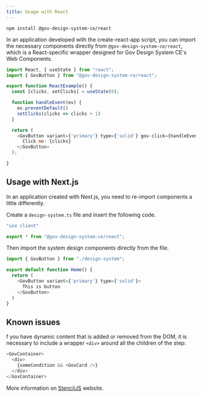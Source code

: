 ```yaml
---
title: Usage with React
---
```


```shell
npm install @gov-design-system-ce/react
```


In an application developed with the create-react-app script, you can import the necessary components directly
from `@gov-design-system-ce/react`, which is a React-specific wrapper designed for Gov Design System CE's Web
Components.

```javascript
import React, { useState } from "react";
import { GovButton } from "@gov-design-system-ce/react";

export function ReactExample() {
  const [clicks, setClicks] = useState(0);

  function handleEvent(ev) {
    ev.preventDefault()
    setClicks(clicks => clicks + 1)
  }

  return (
    <GovButton variant={'primary'} type={'solid'} gov-click={handleEvent}>
      Click me: {clicks}
    </GovButton>
  );

}
```

## Usage with Next.js

In an application created with Next.js, you need to re-import components a little differently.

Create a `design-system.ts` file and insert the following code.

```javascript
"use client"

export * from "@gov-design-system-ce/react";
```

Then import the system design components directly from the file.

```javascript
import { GovButton } from "./design-system";

export default function Home() {
  return (
    <GovButton variant={'primary'} type={'solid'}>
      This is button
    </GovButton>
  )
}
```

## Known issues

f you have dynamic content that is added or removed from the DOM, it is necessary to include a wrapper `<div>` around all
the children of the step:

```javascript
<GovContainer>
  <div>
    {someCondition && <GovCard />}
  </div>
</GovContainer>
```

More information on [StencilJS](https://stenciljs.com/docs/react) website.
